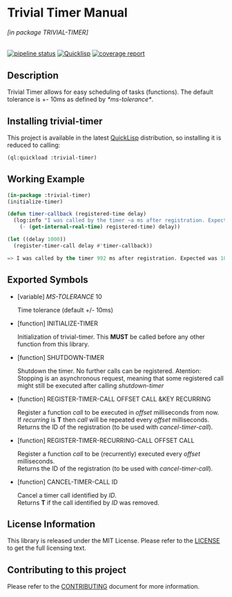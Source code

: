 # Trivial Timer Manual

###### \[in package TRIVIAL-TIMER\]
[![pipeline status](https://gitlab.com/ediethelm/trivial-timer/badges/master/pipeline.svg)](https://gitlab.com/ediethelm/trivial-timer/commits/master)
[![Quicklisp](http://quickdocs.org/badge/trivial-timer.svg)](http://quickdocs.org/trivial-timer/)
[![coverage report](https://gitlab.com/ediethelm/trivial-timer/badges/master/coverage.svg?job=test-coverage)](https://gitlab.com/ediethelm/trivial-timer/-/jobs/artifacts/master/browse?job=test-coverage)

## Description

Trivial Timer allows for easy scheduling of tasks (functions). The default tolerance is +- 10ms as defined by *\*ms-tolerance\**.

## Installing trivial-timer

This project is available in the latest [QuickLisp](https://www.quicklisp.org/beta/ "QuickLisp") distribution, so installing it is reduced to calling:

```lisp
(ql:quickload :trivial-timer)
```


## Working Example

```lisp
(in-package :trivial-timer)
(initialize-timer)

(defun timer-callback (registered-time delay)
  (log:info "I was called by the timer ~a ms after registration. Expected was ~a ms."
    (- (get-internal-real-time) registered-time) delay))

(let ((delay 1000))
  (register-timer-call delay #'timer-callback))

=> I was called by the timer 992 ms after registration. Expected was 1000 ms.
```


## Exported Symbols

- [variable] *MS-TOLERANCE* 10

    Time tolerance (default +/- 10ms)

- [function] INITIALIZE-TIMER 

    Initialization of trivial-timer. This **MUST** be called before any other function from this library.

- [function] SHUTDOWN-TIMER 

    Shutdown the timer. No further calls can be registered. Atention: Stopping is an asynchronous request, meaning that some registered call might still be executed after calling *shutdown-timer*

- [function] REGISTER-TIMER-CALL OFFSET CALL &KEY RECURRING

    Register a function *call* to be executed in *offset* milliseconds from now.  
    If *recurring* is **T** then *call* will be repeated every *offset* milliseconds.  
    Returns the ID of the registration (to be used with *cancel-timer-call*).

- [function] REGISTER-TIMER-RECURRING-CALL OFFSET CALL

    Register a function *call* to be (recurrently) executed every *offset* milliseconds.  
    Returns the ID of the registration (to be used with *cancel-timer-call*).

- [function] CANCEL-TIMER-CALL ID

    Cancel a timer call identified by *ID*.  
    Returns **T** if the call identified by *ID* was removed.

## License Information

This library is released under the MIT License. Please refer to the [LICENSE](https://gitlab.com/ediethelm/trivial-timer/blob/master/LICENSE "License") to get the full licensing text.

## Contributing to this project

Please refer to the [CONTRIBUTING](https://gitlab.com/ediethelm/trivial-timer/blob/master/CONTRIBUTING.md "Contributing") document for more information.
